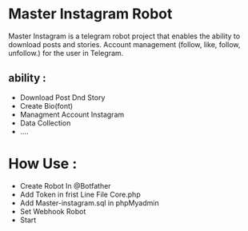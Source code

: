 # Master Instagram Robot
Master Instagram is a telegram robot project that enables the ability to download posts and stories. Account management (follow, like, follow, unfollow.) for the user in Telegram.
## ability :
- Download Post Dnd Story
- Create Bio(font)
- Managment Account Instagram
- Data Collection 
- ....

# How Use :
- Create Robot In @Botfather
- Add Token in frist Line File Core.php 
- Add Master-instagram.sql in phpMyadmin
- Set Webhook Robot
- Start
